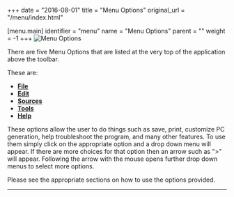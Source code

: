 +++
date = "2016-08-01"
title = "Menu Options"
original_url = "/menu/index.html"

[menu.main]
    identifier = "menu"
    name = "Menu Options"
    parent = ""
        weight = -1
+++
![Menu Options](../images/menus/menu_menubar.png)

There are five Menu Options that are listed at the very top of the
application above the toolbar.

These are:

-   [**File**](/menu/file/file_index.html)
-   [**Edit**](/menu/edit/edit_index.html)
-   [**Sources**](/menu/sources/sources_index.html)
-   [**Tools**](/menu/tools/tools_index.html)
-   [**Help**](/menu/help/help_index.html)

These options allow the user to do things such as save, print, customize
PC generation, help troubleshoot the program, and many other features.
To use them simply click on the appropriate option and a drop down menu
will appear. If there are more choices for that option then an arrow
such as "&gt;" will appear. Following the arrow with the mouse opens
further drop down menus to select more options.

Please see the appropriate sections on how to use the options provided.

------------------------------------------------------------------------



